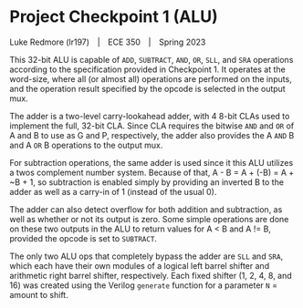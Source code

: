 # Project Checkpoint 1 (ALU)
Luke Redmore (lr197)&emsp;|&emsp;ECE 350&emsp;|&emsp;Spring 2023

This 32-bit ALU is capable of `ADD`, `SUBTRACT`, `AND`, `OR`, `SLL`, and `SRA` operations according to the specification provided in Checkpoint 1. It operates at the word-size, where all (or almost all) operations are performed on the inputs, and the operation result specified by the opcode is selected in the output mux.

The adder is a two-level carry-lookahead adder, with 4 8-bit CLAs used to implement the full, 32-bit CLA. Since CLA requires the bitwise `AND` and `OR` of A and B to use as G and P, respectively, the adder also provides the A `AND` B and A `OR` B operations to the output mux.

For subtraction operations, the same adder is used since it this ALU utilizes a twos complement number system. Because of that, A - B = A + (-B) = A + ~B + 1, so subtraction is enabled simply by providing an inverted B to the adder as well as a carry-in of 1 (instead of the usual 0).

The adder can also detect overflow for both addition and subtraction, as well as whether or not its output is zero. Some simple operations are done on these two outputs in the ALU to return values for A < B and A != B, provided the opcode is set to `SUBTRACT`.

The only two ALU ops that completely bypass the adder are `SLL` and `SRA`, which each have their own modules of a logical left barrel shifter and arithmetic right barrel shifter, respectively. Each fixed shifter (1, 2, 4, 8, and 16) was created using the Verilog `generate` function for a parameter `N` = amount to shift.